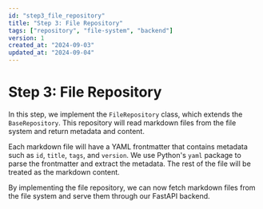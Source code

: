 ```yaml
---
id: "step3_file_repository"
title: "Step 3: File Repository"
tags: ["repository", "file-system", "backend"]
version: 1
created_at: "2024-09-03"
updated_at: "2024-09-04"
---
```


# Step 3: File Repository

In this step, we implement the `FileRepository` class, which extends the `BaseRepository`. This repository will read markdown files from the file system and return metadata and content.

Each markdown file will have a YAML frontmatter that contains metadata such as `id`, `title`, `tags`, and `version`. We use Python's `yaml` package to parse the frontmatter and extract the metadata. The rest of the file will be treated as the markdown content.

By implementing the file repository, we can now fetch markdown files from the file system and serve them through our FastAPI backend.
